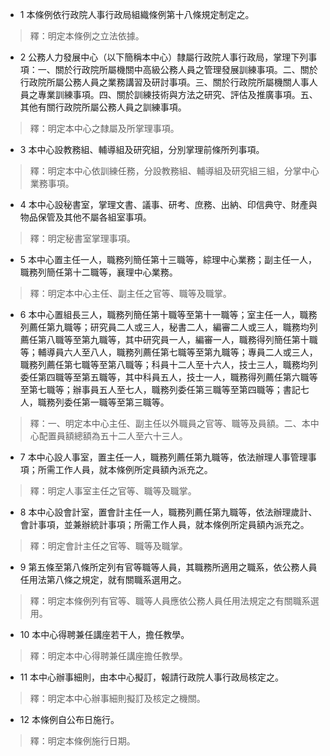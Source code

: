 * 1 本條例依行政院人事行政局組織條例第十八條規定制定之。

> 釋：明定本條例之立法依據。

* 2 公務人力發展中心（以下簡稱本中心）隸屬行政院人事行政局，掌理下列事項：一、關於行政院所屬機關中高級公務人員之管理發展訓練事項。二、關於行政院所屬公務人員之業務講習及研討事項。三、關於行政院所屬機關人事人員之專業訓練事項。四、關於訓練技術與方法之研究、評估及推廣事項。五、其他有關行政院所屬公務人員之訓練事項。

> 釋：明定本中心之隸屬及所掌理事項。

* 3 本中心設教務組、輔導組及研究組，分別掌理前條所列事項。

> 釋：明定本中心依訓練任務，分設教務組、輔導組及研究組三組，分掌中心業務事項。

* 4 本中心設秘書室，掌理文書、議事、研考、庶務、出納、印信典守、財產與物品保管及其他不屬各組室事項。

> 釋：明定秘書室掌理事項。

* 5 本中心置主任一人，職務列簡任第十三職等，綜理中心業務；副主任一人，職務列簡任第十二職等，襄理中心業務。

> 釋：明定本中心主任、副主任之官等、職等及職掌。

* 6 本中心置組長三人，職務列簡任第十職等至第十一職等；室主任一人，職務列薦任第九職等；研究員二人或三人，秘書二人，編審二人或三人，職務均列薦任第八職等至第九職等，其中研究員一人，編審一人，職務得列簡任第十職等；輔導員六人至八人，職務列薦任第七職等至第九職等；專員二人或三人，職務列薦任第七職等至第八職等；科員十二人至十六人，技士三人，職務均列委任第四職等至第五職等，其中科員五人，技士一人，職務得列薦任第六職等至第七職等；辦事員五人至七人，職務列委任第三職等至第四職等；書記七人，職務列委任第一職等至第三職等。

> 釋：一、明定本中心主任、副主任以外職員之官等、職等及員額。二、本中心配置員額總額為五十二人至六十三人。

* 7 本中心設人事室，置主任一人，職務列薦任第九職等，依法辦理人事管理事項；所需工作人員，就本條例所定員額內派充之。

> 釋：明定人事室主任之官等、職等及職掌。

* 8 本中心設會計室，置會計主任一人，職務列薦任第九職等，依法辦理歲計、會計事項，並兼辦統計事項；所需工作人員，就本條例所定員額內派充之。

> 釋：明定會計主任之官等、職等及職掌。

* 9 第五條至第八條所定列有官等職等人員，其職務所適用之職系，依公務人員任用法第八條之規定，就有關職系選用之。

> 釋：明定本條例列有官等、職等人員應依公務人員任用法規定之有關職系選用。

* 10 本中心得聘兼任講座若干人，擔任教學。

> 釋：明定本中心得聘兼任講座擔任教學。

* 11 本中心辦事細則，由本中心擬訂，報請行政院人事行政局核定之。

> 釋：明定本中心辦事細則擬訂及核定之機關。

* 12 本條例自公布日施行。

> 釋：明定本條例施行日期。

